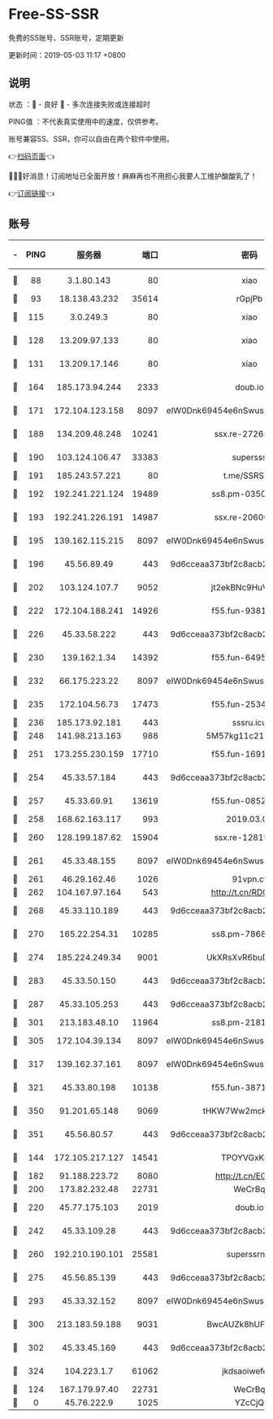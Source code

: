 # Free-SS-SSR

免费的SS账号、SSR账号，定期更新

更新时间：2019-05-03 11:17 +0800

## 说明

状态     ：🙂 - 良好 🙁 - 多次连接失败或连接超时

PING值   ：不代表真实使用中的速度，仅供参考。

账号兼容SS、SSR，你可以自由在两个软件中使用。

👉[扫码页面](https://liesauer.github.io/Free-SS-SSR/)👈

🎉🎉🎉好消息！订阅地址已全面开放！麻麻再也不用担心我要人工维护酸酸乳了！

👉[订阅链接](https://www.liesauer.net/yogurt/subscribe?ACCESS_TOKEN=DAYxR3mMaZAsaqUb)👈

## 账号

|-|PING|服务器|端口|密码|加密方式|区域|
|:----:|:----:|:-----:|-----:|:----:|:----:|:----:|
|🙂|88|3.1.80.143|80|xiao|aes-128-ctr|SG|
|🙂|93|18.138.43.232|35614|rGpjPb|rc4-md5|SG|
|🙂|115|3.0.249.3|80|xiao|aes-128-ctr|SG|
|🙂|128|13.209.97.133|80|xiao|aes-128-ctr|KR|
|🙂|131|13.209.17.146|80|xiao|aes-128-ctr|KR|
|🙂|164|185.173.94.244|2333|doub.io|aes-128-ctr|RU|
|🙂|171|172.104.123.158|8097|eIW0Dnk69454e6nSwuspv9DmS201tQ0D|aes-256-cfb|JP|
|🙂|188|134.209.48.248|10241|ssx.re-27265227|aes-256-cfb|US|
|🙂|190|103.124.106.47|33383|supersss|aes-256-cfb|US|
|🙂|191|185.243.57.221|80|t.me/SSRSUB|rc4-md5|US|
|🙂|192|192.241.221.124|19489|ss8.pm-03500210|aes-256-cfb|US|
|🙂|193|192.241.226.191|14987|ssx.re-20606543|aes-256-cfb|US|
|🙂|195|139.162.115.215|8097|eIW0Dnk69454e6nSwuspv9DmS201tQ0D|aes-256-cfb|JP|
|🙂|196|45.56.89.49|443|9d6cceaa373bf2c8acb22e60b6a58be6|aes-256-cfb|US|
|🙂|202|103.124.107.7|9052|jt2ekBNc9HuVtm2a|aes-256-cfb|US|
|🙂|222|172.104.188.241|14926|f55.fun-93811920|aes-256-cfb|SG|
|🙂|226|45.33.58.222|443|9d6cceaa373bf2c8acb22e60b6a58be6|aes-256-cfb|US|
|🙂|230|139.162.1.34|14392|f55.fun-64958980|aes-256-cfb|SG|
|🙂|232|66.175.223.22|8097|eIW0Dnk69454e6nSwuspv9DmS201tQ0D|aes-256-cfb|US|
|🙂|235|172.104.56.73|17473|f55.fun-25348245|aes-256-cfb|SG|
|🙂|236|185.173.92.181|443|sssru.icu|rc4-md5|RU|
|🙂|248|141.98.213.163|988|5M57kg11c214qDmK|chacha20|KR|
|🙂|251|173.255.230.159|17710|f55.fun-16919282|aes-256-cfb|US|
|🙂|254|45.33.57.184|443|9d6cceaa373bf2c8acb22e60b6a58be6|aes-256-cfb|US|
|🙂|257|45.33.69.91|13619|f55.fun-08523223|aes-256-cfb|US|
|🙂|258|168.62.163.117|993|2019.03.07|rc4-md5|US|
|🙂|260|128.199.187.62|15904|ssx.re-12819408|aes-256-cfb|SG|
|🙂|261|45.33.48.155|8097|eIW0Dnk69454e6nSwuspv9DmS201tQ0D|aes-256-cfb|US|
|🙂|261|46.29.162.46|1026|91vpn.cf|rc4-md5|RU|
|🙂|262|104.167.97.164|543|http://t.cn/RD0D7sx|rc4-md5|CA|
|🙂|268|45.33.110.189|443|9d6cceaa373bf2c8acb22e60b6a58be6|aes-256-cfb|US|
|🙂|270|165.22.254.31|10285|ss8.pm-78682168|aes-256-cfb|SG|
|🙂|274|185.224.249.34|9001|UkXRsXvR6buDMG2Y|aes-256-cfb|RU|
|🙂|283|45.33.50.150|443|9d6cceaa373bf2c8acb22e60b6a58be6|aes-256-cfb|US|
|🙂|287|45.33.105.253|443|9d6cceaa373bf2c8acb22e60b6a58be6|aes-256-cfb|US|
|🙂|301|213.183.48.10|11964|ss8.pm-21817825|rc4-md5|RU|
|🙂|305|172.104.39.134|8097|eIW0Dnk69454e6nSwuspv9DmS201tQ0D|aes-256-cfb|SG|
|🙂|317|139.162.37.161|8097|eIW0Dnk69454e6nSwuspv9DmS201tQ0D|aes-256-cfb|SG|
|🙂|321|45.33.80.198|10138|f55.fun-38717560|aes-256-cfb|US|
|🙂|350|91.201.65.148|9069|tHKW7Ww2mck9CHQG|aes-256-cfb|IT|
|🙂|351|45.56.80.57|443|9d6cceaa373bf2c8acb22e60b6a58be6|aes-256-cfb|US|
|🙂|144|172.105.217.127|14541|TPOYVGxKglpi|aes-256-cfb|JP|
|🙂|182|91.188.223.72|8080|http://t.cn/EGJIyrl|rc4-md5|RU|
|🙂|200|173.82.232.48|22731|WeCrBq|rc4-md5|US|
|🙂|220|45.77.175.103|2019|doub.io|aes-128-ctr|SG|
|🙂|242|45.33.109.28|443|9d6cceaa373bf2c8acb22e60b6a58be6|aes-256-cfb|US|
|🙂|260|192.210.190.101|25581|superssrnet|aes-256-cfb|US|
|🙂|275|45.56.85.139|443|9d6cceaa373bf2c8acb22e60b6a58be6|aes-256-cfb|US|
|🙂|293|45.33.32.152|8097|eIW0Dnk69454e6nSwuspv9DmS201tQ0D|aes-256-cfb|US|
|🙂|300|213.183.59.188|9031|BwcAUZk8hUFAkDGN|aes-256-cfb|NL|
|🙂|302|45.33.45.169|443|9d6cceaa373bf2c8acb22e60b6a58be6|aes-256-cfb|US|
|🙂|324|104.223.1.7|61062|jkdsaoiwefdsa|aes-256-cfb|US|
|🙁|124|167.179.97.40|22731|WeCrBq|rc4-md5|JP|
|🙁|0|45.76.222.9|1025|YZcCjQ|rc4-md5|JP|
